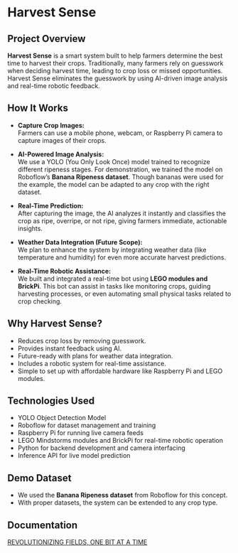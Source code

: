 # Harvest Sense

## Project Overview

**Harvest Sense** is a smart system built to help farmers determine the best time to harvest their crops. Traditionally, many farmers rely on guesswork when deciding harvest time, leading to crop loss or missed opportunities. Harvest Sense eliminates the guesswork by using AI-driven image analysis and real-time robotic feedback.

## How It Works

- **Capture Crop Images:**  
  Farmers can use a mobile phone, webcam, or Raspberry Pi camera to capture images of their crops.

- **AI-Powered Image Analysis:**  
  We use a YOLO (You Only Look Once) model trained to recognize different ripeness stages. For demonstration, we trained the model on Roboflow’s **Banana Ripeness dataset**. Though bananas were used for the example, the model can be adapted to any crop with the right dataset.

- **Real-Time Prediction:**  
  After capturing the image, the AI analyzes it instantly and classifies the crop as ripe, overripe, or not ripe, giving farmers immediate, actionable insights.

- **Weather Data Integration (Future Scope):**  
  We plan to enhance the system by integrating weather data (like temperature and humidity) for even more accurate harvest predictions.

- **Real-Time Robotic Assistance:**  
  We built and integrated a real-time bot using **LEGO modules and BrickPi**. This bot can assist in tasks like monitoring crops, guiding harvesting processes, or even automating small physical tasks related to crop checking.

## Why Harvest Sense?

- Reduces crop loss by removing guesswork.
- Provides instant feedback using AI.
- Future-ready with plans for weather data integration.
- Includes a robotic system for real-time assistance.
- Simple to set up with affordable hardware like Raspberry Pi and LEGO modules.

## Technologies Used

- YOLO Object Detection Model
- Roboflow for dataset management and training
- Raspberry Pi for running live camera feeds
- LEGO Mindstorms modules and BrickPi for real-time robotic operation
- Python for backend development and camera interfacing
- Inference API for live model prediction

## Demo Dataset

- We used the **Banana Ripeness dataset** from Roboflow for this concept.
- With proper datasets, the system can be extended to any crop type.

## Documentation 
[REVOLUTIONIZING FIELDS, ONE BIT AT A TIME](https://drive.google.com/file/d/1UpJ6_4OXPiAYcJ_YhW5LAUJ6GtCWn4Bw/view?usp=drivesdk)
